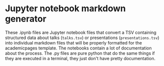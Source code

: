# Jupyter notebook markdown generator

These .ipynb files are Jupyter notebook files that convert a TSV containing structured data about talks (`talks.tsv`) or
presentations (`presentations.tsv`) into individual markdown files that will be properly formatted for the academicpages
template. The notebooks contain a lot of documentation about the process. The .py files are pure python that do the same
things if they are executed in a terminal, they just don't have pretty documentation.





